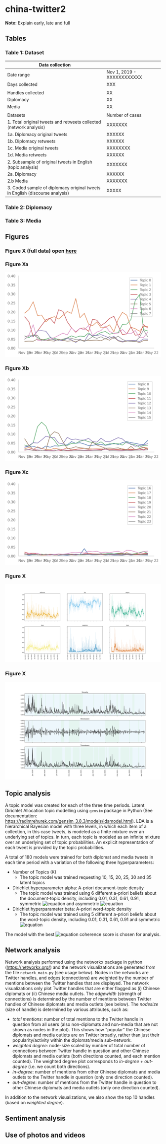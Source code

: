 # china-twitter2

**Note:** Explain early, late and full

## Tables
### Table 1: Dataset
| Data collection                                                               |                            |
| ----------------------------------------------------------------------------- | -------------------------- |
| Date range                                                                    | Nov 1, 2019 - XXXXXXXXXXXX |
| Days collected                                                                | XXX                        |
|                                                                               |                            |
| Handles collected                                                             | XX                         |
| Diplomacy                                                                     | XX                         |
| Media                                                                         | XX                         |
|                                                                               |                            |
| Datasets                                                                      | Number of cases            |
| 1\. Total original tweets and retweets collected (network analysis)           | XXXXXXX                    |
| 1a. Diplomacy original tweets                                                 | XXXXXX                     |
| 1b. Diplomacy retweets                                                        | XXXXXX                     |
| 1c. Media original tweets                                                     | XXXXXXXX                   |
| 1d. Media retweets                                                            | XXXXXX                     |
| 2\. Subsample of original tweets in English (topic analysis)                  | XXXXXXX                    |
| 2a. Diplomacy                                                                 | XXXXXX                     |
| 2.b Media                                                                     | XXXXXXX                    |
| 3\. Coded sample of diplomacy original tweets in English (discourse analysis) | XXXXX                      |

### Table 2: Diplomacy
### Table 3: Media

## Figures
### Figure X (full data) open [here](http://htmlpreview.github.io/?https://github.com/centre-for-humanities-computing/china-twitter2/blob/main/topic_model/fig/topic_model_diplomat_alldates.html)

### Figure Xa
![alt text](topic_model/fig/topics_over_time_all_0.png)

### Figure Xb
![alt text](topic_model/fig/topics_over_time_all_1.png)

### Figure Xc
![alt text](topic_model/fig/topics_over_time_all_2.png)

### Figure X
![alt text](sentiment/fig/all_emotions_no_rt_normalised.png)

### Figure X
![alt text](sentiment/fig/variance_shifts_no_rt.png)



## Topic analysis
A topic model was created for each of the three time periods. Latent Dirichlet Allocation topic modelling using `gensim` package in Python (See documentation: https://radimrehurek.com/gensim_3.8.3/models/ldamodel.html). 
LDA is a hierarchical Bayesian model with three levels, in which each item of a collection, in this case tweets, is modeled as a finite mixture over an underlying set of topics. In turn, each topic is modeled as an infinite mixture over an underlying set of topic probabilities. An explicit representation of each tweet is provided by the topic probabilities. 

A total of 180 models were trained for both diplomat and media tweets in each time period with a variation of the following three hyperparameters:
* Number of Topics (K)
    * The topic model was trained requesting 10, 15, 20, 25, 30 and 35 latent topics
* Dirichlet hyperparameter alpha: A-priori document-topic density
    * The topic model was trained using 6 different a-priori beliefs about the document-topic density, including 0.01, 0.31, 0.61, 0.91, symmetric ![equation](https://latex.codecogs.com/svg.image?%5Cleft(%5Cfrac%7B1%7D%7Bn_%7Btopics%7D%7D%5Cright)) and asymmetric ![equation](https://latex.codecogs.com/svg.image?%5Cleft(%5Cfrac%7B1%7D%7Btopic_%7Bi%7D%20&plus;%20%5Csqrt%7Bn_%7Btopics%7D%7D%7D%5Cright))
* Dirichlet hyperparameter beta: A-priori word-topic density
    * The topic model was trained using 5 different a-priori beliefs about the word-topic density, including 0.01, 0.31, 0.61, 0.91 and symmetric ![equation](https://latex.codecogs.com/svg.image?%5Cleft(%5Cfrac%7B1%7D%7Bn_%7Btopics%7D%7D%5Cright))

The model with the best ![equation](https://latex.codecogs.com/svg.image?c_v) coherence score is chosen for analysis.

## Network analysis
Network analysis performed using the networkx package in python (https://networkx.org/) and the network visualizations are generated from the file ```network_main.py``` (see usage below). 
Nodes in the networks are Twitter handles, and edges (connections) are weighted by the number of mentions between the Twitter handles that are displayed. 
The network visualizations only plot Twitter handles that are either flagged as (i) Chinese diplomats or (ii) Chinese media outlets. 
The *edgewidth* (strength of connections) is determined by the number of mentions between Twitter handles of Chinese diplomats and media outlets (see below). 
The *nodesize* (size of handle) is determined by various attributes, such as: 
* *total mentions*: number of total mentions to the Twitter handle in question from all users (also non-diplomats and non-media that are not shown as nodes in the plot). This shows how "popular" the Chinese diplomats and media outlets are on Twitter broadly, rather than just their popularity/activity within the diplomat/media sub-network. 
* *weighted degree*: node-size scaled by number of total number of connections between Twitter handle in question and other Chinese diplomats and media outlets (both directions counted, and each mention counted). The weighted degree plot corresponds to *in-degree* + *out-degree* (i.e. we count both directions). 
* *in-degree*: number of mentions from other Chinese diplomats and media outlets to the Twitter handle in question (only one direction counted). 
* *out-degree*: number of mentions from the Twitter handle in question to other Chinese diplomats and media outlets (only one direction counted). 

In addition to the network visualizations, we also show the top 10 handles (based on *weighted degree*). 

## Sentiment analysis

## Use of photos and videos
